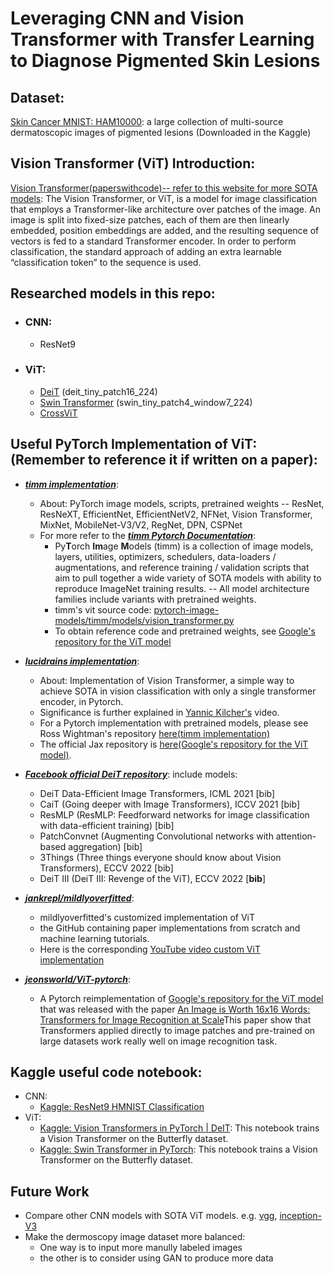 # Leveraging CNN and Vision Transformer with Transfer Learning to Diagnose Pigmented Skin Lesions

## Dataset:
[Skin Cancer MNIST: HAM10000](https://www.kaggle.com/datasets/kmader/skin-cancer-mnist-ham10000): a large collection of multi-source dermatoscopic images of pigmented lesions (Downloaded in the Kaggle)

## Vision Transformer (ViT) Introduction:
[Vision Transformer(paperswithcode)-- refer to this website for more SOTA models](https://paperswithcode.com/method/vision-transformer): The Vision Transformer, or ViT, is a model for image classification that employs a Transformer-like architecture over patches of the image. An image is split into fixed-size patches, each of them are then linearly embedded, position embeddings are added, and the resulting sequence of vectors is fed to a standard Transformer encoder. In order to perform classification, the standard approach of adding an extra learnable “classification token” to the sequence is used.

## Researched models in this repo:
- ### CNN:
  - ResNet9
- ### ViT:
  - [DeiT](https://github.com/facebookresearch/deit) (deit_tiny_patch16_224)
  - [Swin Transformer](https://github.com/microsoft/Swin-Transformer/tree/2622619f70760b60a42b996f5fcbe7c9d2e7ca57) (swin_tiny_patch4_window7_224)
  - [CrossViT](https://github.com/rishikksh20/CrossViT-pytorch)

## Useful PyTorch Implementation of ViT:(Remember to reference it if written on a paper):

  - ***[timm implementation](https://github.com/rwightman/pytorch-image-models)***:
    - About: PyTorch image models, scripts, pretrained weights -- ResNet, ResNeXT, EfficientNet, EfficientNetV2, NFNet, Vision Transformer, MixNet, MobileNet-V3/V2, RegNet, DPN, CSPNet 
    - For more refer to the ***[timm Pytorch Documentation](https://rwightman.github.io/pytorch-image-models/)***:
      - Py**T**orch **Im**age **M**odels (timm) is a collection of image models, layers, utilities, optimizers, schedulers, data-loaders / augmentations, and reference training / validation scripts that aim to pull together a wide variety of SOTA models with ability to reproduce ImageNet training results. -- All model architecture families include variants with pretrained weights.
      - timm's vit source code: [pytorch-image-models/timm/models/vision_transformer.py](https://github.com/rwightman/pytorch-image-models/blob/master/timm/models/vision_transformer.py)
      - To obtain reference code and pretrained weights, see [Google's repository for the ViT model](https://github.com/google-research/vision_transformer)

  - ***[lucidrains implementation](https://github.com/lucidrains/vit-pytorch)***:

    - About: Implementation of Vision Transformer, a simple way to achieve SOTA in vision classification with only a single transformer encoder, in Pytorch.
    - Significance is further explained in [Yannic Kilcher's](https://www.youtube.com/watch?v=TrdevFK_am4) video.
    - For a Pytorch implementation with pretrained models, please see Ross Wightman's repository [here(timm implementation)](https://github.com/rwightman/pytorch-image-models)
    - The official Jax repository is [here(Google's repository for the ViT model)](https://github.com/google-research/vision_transformer).

  - ***[Facebook official DeiT repository](https://github.com/facebookresearch/deit)***: 
    include models:
    - DeiT Data-Efficient Image Transformers, ICML 2021 [bib]
    - CaiT (Going deeper with Image Transformers), ICCV 2021 [bib]
    - ResMLP (ResMLP: Feedforward networks for image classification with data-efficient training) [bib]
    - PatchConvnet (Augmenting Convolutional networks with attention-based aggregation) [bib]
    - 3Things (Three things everyone should know about Vision Transformers), ECCV 2022 [bib]
    - DeiT III (DeiT III: Revenge of the ViT), ECCV 2022 [**bib**]
  
  - ***[jankrepl/mildlyoverfitted](https://github.com/jankrepl/mildlyoverfitted)***: 
    - mildlyoverfitted's customized implementation of ViT
    - the GitHub containing paper implementations from scratch and machine learning tutorials. 
    - Here is the corresponding [YouTube video custom ViT implementation](https://www.youtube.com/watch?v=ovB0ddFtzzA&ab_channel=mildlyoverfitted)
  
  - ***[jeonsworld/ViT-pytorch](https://github.com/jeonsworld/ViT-pytorch)***:
    - A Pytorch reimplementation of [Google's repository for the ViT model](https://github.com/google-research/vision_transformer) that was released with the paper [An Image is Worth 16x16 Words: Transformers for Image Recognition at Scale](https://arxiv.org/abs/2010.11929)This paper show that Transformers applied directly to image patches and pre-trained on large datasets work really well on image recognition task.

## Kaggle useful code notebook:
  - CNN:
    - [Kaggle: ResNet9 HMNIST Classification](https://www.kaggle.com/code/sidharthsinha/resnet9-hmnist-classification)
  - ViT:
    - [Kaggle: Vision Transformers in PyTorch | DeIT](https://www.kaggle.com/code/pdochannel/vision-transformers-in-pytorch-deit/notebook?scriptVersionId=85324242): This notebook trains a Vision Transformer on the Butterfly dataset.
    - [Kaggle: Swin Transformer in PyTorch](https://www.kaggle.com/code/pdochannel/swin-transformer-in-pytorch/notebook): This notebook trains a Vision Transformer on the Butterfly dataset.

## Future Work
- Compare other CNN models with SOTA ViT models. e.g. [vgg](https://paperswithcode.com/method/vgg), [inception-V3](https://arxiv.org/abs/1512.00567)
- Make the dermoscopy image dataset more balanced:
  - One way is to input more manully labeled images
  - the other is to consider using GAN to produce more data